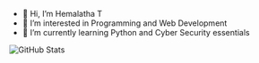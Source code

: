 - 👋 Hi, I’m Hemalatha T
- 👀 I’m interested in Programming and Web Development
- 🌱 I’m currently learning Python and Cyber Security essentials


<!---
HemalathaT2/HemalathaT2 is a ✨ special ✨ repository because its `README.md` (this file) appears on your GitHub profile.
You can click the Preview link to take a look at your changes.
--->
![GitHub Stats](https://github-readme-stats.vercel.app/api?username=HemalathaT2&theme=radical)
